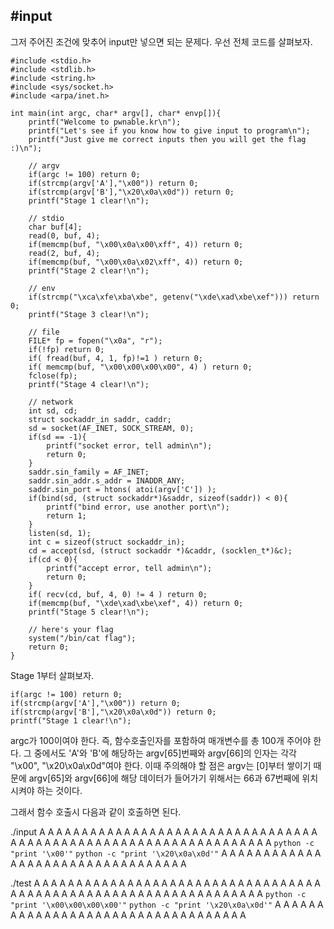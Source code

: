 #input
---

그저 주어진 조건에 맞추어 input만 넣으면 되는 문제다. 우선 전체 코드를 살펴보자.

    #include <stdio.h>
    #include <stdlib.h>
    #include <string.h>
    #include <sys/socket.h>
    #include <arpa/inet.h>
    
    int main(int argc, char* argv[], char* envp[]){
    	printf("Welcome to pwnable.kr\n");
    	printf("Let's see if you know how to give input to program\n");
    	printf("Just give me correct inputs then you will get the flag :)\n");
    
    	// argv
    	if(argc != 100) return 0;
    	if(strcmp(argv['A'],"\x00")) return 0;
    	if(strcmp(argv['B'],"\x20\x0a\x0d")) return 0;
    	printf("Stage 1 clear!\n");	
    
    	// stdio
    	char buf[4];
    	read(0, buf, 4);
    	if(memcmp(buf, "\x00\x0a\x00\xff", 4)) return 0;
    	read(2, buf, 4);
    	if(memcmp(buf, "\x00\x0a\x02\xff", 4)) return 0;
    	printf("Stage 2 clear!\n");
    	
    	// env
    	if(strcmp("\xca\xfe\xba\xbe", getenv("\xde\xad\xbe\xef"))) return 0;
    	printf("Stage 3 clear!\n");
    
    	// file
    	FILE* fp = fopen("\x0a", "r");
    	if(!fp) return 0;
    	if( fread(buf, 4, 1, fp)!=1 ) return 0;
    	if( memcmp(buf, "\x00\x00\x00\x00", 4) ) return 0;
    	fclose(fp);
    	printf("Stage 4 clear!\n");	
    
    	// network
    	int sd, cd;
    	struct sockaddr_in saddr, caddr;
    	sd = socket(AF_INET, SOCK_STREAM, 0);
    	if(sd == -1){
    		printf("socket error, tell admin\n");
    		return 0;
    	}
    	saddr.sin_family = AF_INET;
    	saddr.sin_addr.s_addr = INADDR_ANY;
    	saddr.sin_port = htons( atoi(argv['C']) );
    	if(bind(sd, (struct sockaddr*)&saddr, sizeof(saddr)) < 0){
    		printf("bind error, use another port\n");
    		return 1;
    	}
    	listen(sd, 1);
    	int c = sizeof(struct sockaddr_in);
    	cd = accept(sd, (struct sockaddr *)&caddr, (socklen_t*)&c);
    	if(cd < 0){
    		printf("accept error, tell admin\n");
    		return 0;
    	}
    	if( recv(cd, buf, 4, 0) != 4 ) return 0;
    	if(memcmp(buf, "\xde\xad\xbe\xef", 4)) return 0;
    	printf("Stage 5 clear!\n");
    
    	// here's your flag
    	system("/bin/cat flag");	
    	return 0;
    }

Stage 1부터 살펴보자.

	if(argc != 100) return 0;
	if(strcmp(argv['A'],"\x00")) return 0;
	if(strcmp(argv['B'],"\x20\x0a\x0d")) return 0;
	printf("Stage 1 clear!\n");

argc가 100이여야 한다. 즉, 함수호출인자를 포함하여 매개변수를 총 100개 주어야 한다. 그 중에서도 'A'와 'B'에 해당하는 argv[65]번째와 argv[66]의 인자는 각각 "\x00", "\x20\x0a\x0d"여야 한다. 이때 주의해야 할 점은 argv는 [0]부터 쌓이기 때문에 argv[65]와 argv[66]에 해당 데이터가 들어가기 위해서는 66과 67번째에 위치시켜야 하는 것이다.

그래서 함수 호출시 다음과 같이 호출하면 된다.

./input A A A A A A A A A A A A A A A A A A A A A A A A A A A A A A A A A A A A A A A A A A A A A A A A A A A A A A A A A A A A A A A A `python -c "print '\x00'"` `python -c "print '\x20\x0a\x0d'"` A A A A A A A A A A A A A A A A A A A A A A A A A A A A A A A A A

./test A A A A A A A A A A A A A A A A A A A A A A A A A A A A A A A A A A A A A A A A A A A A A A A A A A A A A A A A A A A A A A A A `python -c "print '\x00\x00\x00\x00'"` `python -c "print '\x20\x0a\x0d'"` A A A A A A A A A A A A A A A A A A A A A A A A A A A A A A A A A A